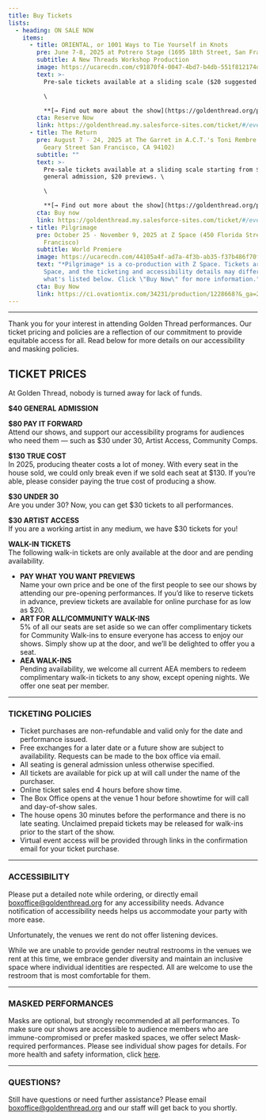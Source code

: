 ```yaml
---
title: Buy Tickets
lists:
  - heading: ON SALE NOW
    items:
      - title: ORIENTAL, or 1001 Ways to Tie Yourself in Knots
        pre: June 7-8, 2025 at Potrero Stage (1695 18th Street, San Francisco)
        subtitle: A﻿ New Threads Workshop Production
        image: https://ucarecdn.com/c91870f4-0047-4bd7-b4db-551f812174d7/
        text: >-
          Pre-sale tickets available at a sliding scale ($20 suggested price).\

          \

          **[→ F﻿ind out more about the show](https://goldenthread.org/productions/new-threads-staged-reading-series-2025/)**
        cta: Reserve Now
        link: https://goldenthread.my.salesforce-sites.com/ticket/#/events/a0SRh000006rgSHMAY
      - title: The Return
        pre: August 7 - 24, 2025 at The Garret in A.C.T.'s Toni Rembre Theater (415
          Geary Street San Francisco, CA 94102)
        subtitle: ""
        text: >-
          Pre-sale tickets available at a sliding scale starting from $30 - $130
          general admission, $20 previews. \

          \

          **[→ F﻿ind out more about the show](https://goldenthread.org/productions/the-return/)**
        cta: Buy now
        link: https://goldenthread.my.salesforce-sites.com/ticket/#/events/a0SRh000008sxo5MAA
      - title: Pilgrimage
        pre: October 25 - November 9, 2025 at Z Space (450 Florida Street, San
          Francisco)
        subtitle: W﻿orld Premiere
        image: https://ucarecdn.com/44105a4f-ad7a-4f3b-ab35-f37b486f70fb/
        text: "*Pilgrimage* is a co-production with Z Space. Tickets are sold through Z
          Space, and the ticketing and accessibility details may differ from
          what's listed below. Click \"Buy Now\" for more information."
        cta: Buy Now
        link: https://ci.ovationtix.com/34231/production/1228668?&_ga=2.74197842.1305164440.1738099497-1617700776.1738099497
---
```

- - -

Thank you for your interest in attending Golden Thread performances. Our ticket pricing and policies are a reflection of our commitment to provide equitable access for all. Read below for more details on our accessibility and masking policies.



## **TICKET PRICES** 

A﻿t Golden Thread, nobody is turned away for lack of funds. 

**$40 GENERAL ADMISSION**

**$80 PAY IT FORWARD** \
Attend our shows, and support our accessibility programs for audiences who need them — such as $30 under 30, Artist Access, Community Comps.

**$130 TRUE COST** \
In 2025, producing theater costs a lot of money. With every seat in the house sold, we could only break even if we sold each seat at $130. If you’re able, please consider paying the true cost of producing a show.   

**$30 UNDER 30** \
Are you under 30? Now, you can get $30 tickets to all performances. 

**$30 ARTIST ACCESS** \
If you are a working artist in any medium, we have $30 tickets for you!

**WALK-IN TICKETS** \
The following walk-in tickets are only available at the door and are pending availability.

* **PAY WHAT YOU WANT PREVIEWS** \
  Name your own price and be one of the first people to see our shows by attending our pre-opening performances. If you’d like to reserve tickets in advance, preview tickets are available for online purchase for as low as $20.
* **ART FOR ALL/COMMUNITY WALK-INS** \
  5% of all our seats are set aside so we can offer complimentary tickets for Community Walk-ins to ensure everyone has access to enjoy our shows. Simply show up at the door, and we’ll be delighted to offer you a seat.
* **AEA WALK-INS** \
  Pending availability, we welcome all current AEA members to redeem complimentary walk-in tickets to any show, except opening nights. We offer one seat per member.

- - -

### **TICKETING POLICIES**

* Ticket purchases are non-refundable and valid only for the date and performance issued.
* Free exchanges for a later date or a future show are subject to availability. Requests can be made to the box office via email.
* All seating is general admission unless otherwise specified.
* All tickets are available for pick up at will call under the name of the purchaser.
* Online ticket sales end 4 hours before show time.
* The Box Office opens at the venue 1 hour before showtime for will call and day-of-show sales.
* The house opens 30 minutes before the performance and there is no late seating. Unclaimed prepaid tickets may be released for walk-ins prior to the start of the show.
* Virtual event access will be provided through links in the confirmation email for your ticket purchase.

- - -

### **ACCESSIBILITY**

Please put a detailed note while ordering, or directly email [boxoffice@goldenthread.org](mailto:boxoffice@goldenthread.org) for any accessibility needs. Advance notification of accessibility needs helps us accommodate your party with more ease. 

Unfortunately, the venues we rent do not offer listening devices.

While we are unable to provide gender neutral restrooms in the venues we rent at this time, we embrace gender diversity and maintain an inclusive space where individual identities are respected. All are welcome to use the restroom that is most comfortable for them.

- - -

### **MASKED PERFORMANCES**

Masks are optional, but strongly recommended at all performances. To make sure our shows are accessible to audience members who are immune-compromised or prefer masked spaces, we offer select Mask-required performances. Please see individual show pages for details.  For more health and safety information, click [here](https://goldenthread.org/posts/health-safety-protocols/).

- - -

### **QUESTIONS?**

Still have questions or need further assistance? Please email [boxoffice@goldenthread.org](mailto:boxoffice@goldenthread.org) and our staff will get back to you shortly.